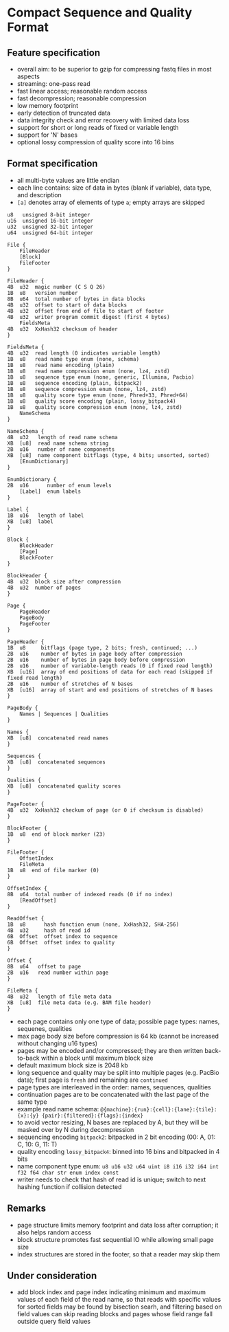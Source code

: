 # Compact Sequence and Quality Format

## Feature specification

* overall aim: to be superior to gzip for compressing fastq files in most aspects
* streaming: one-pass read
* fast linear access; reasonable random access
* fast decompression; reasonable compression
* low memory footprint
* early detection of truncated data
* data integrity check and error recovery with limited data loss
* support for short or long reads of fixed or variable length
* support for 'N' bases
* optional lossy compression of quality score into 16 bins

## Format specification

- all multi-byte values are little endian
- each line contains: size of data in bytes (blank if variable), data type, and description
- `[a]` denotes array of elements of type `a`; empty arrays are skipped

```
u8   unsigned 8-bit integer
u16  unsigned 16-bit integer
u32  unsigned 32-bit integer
u64  unsigned 64-bit integer

File {
    FileHeader
    [Block]
    FileFooter
}

FileHeader {
4B  u32  magic number (C S Q 26)
1B  u8   version number
8B  u64  total number of bytes in data blocks
4B  u32  offset to start of data blocks
4B  u32  offset from end of file to start of footer
4B  u32  writer program commit digest (first 4 bytes)
    FieldsMeta
4B  u32  XxHash32 checksum of header
}

FieldsMeta {
4B  u32  read length (0 indicates variable length)
1B  u8   read name type enum (none, schema)
1B  u8   read name encoding (plain)
1B  u8   read name compression enum (none, lz4, zstd)
1B  u8   sequence type enum (none, generic, Illumina, Pacbio)
1B  u8   sequence encoding (plain, bitpack2)
1B  u8   sequence compression enum (none, lz4, zstd)
1B  u8   quality score type enum (none, Phred+33, Phred+64)
1B  u8   quality score encoding (plain, lossy_bitpack4)
1B  u8   quality score compression enum (none, lz4, zstd)
    NameSchema
}

NameSchema {
4B  u32   length of read name schema
XB  [u8]  read name schema string
2B  u16   number of name components
XB  [u8]  name component bitflags (type, 4 bits; unsorted, sorted)
    [EnumDictionary]
}

EnumDictionary {
2B  u16      number of enum levels
    [Label]  enum labels
}

Label {
1B  u16   length of label
XB  [u8]  label
}

Block {
    BlockHeader
    [Page]
    BlockFooter
}

BlockHeader {
4B  u32  block size after compression
4B  u32  number of pages
}

Page {
    PageHeader
    PageBody
    PageFooter
}

PageHeader {
1B  u8     bitflags (page type, 2 bits; fresh, continued; ...)
2B  u16    number of bytes in page body after compression
2B  u16    number of bytes in page body before compression
2B  u16    number of variable-length reads (0 if fixed read length)
XB  [u16]  array of end positions of data for each read (skipped if fixed read length)
2B  u16    number of stretches of N bases
XB  [u16]  array of start and end positions of stretches of N bases
}

PageBody {
    Names | Sequences | Qualities
}

Names {
XB  [u8]  concatenated read names
}

Sequences {
XB  [u8]  concatenated sequences
}

Qualities {
XB  [u8]  concatenated quality scores
}

PageFooter {
4B  u32  XxHash32 checkum of page (or 0 if checksum is disabled)
}

BlockFooter {
1B  u8  end of block marker (23)
}

FileFooter {
    OffsetIndex
    FileMeta
1B  u8  end of file marker (0)
}

OffsetIndex {
8B  u64  total number of indexed reads (0 if no index)
    [ReadOffset]
}

ReadOffset {
1B  u8      hash function enum (none, XxHash32, SHA-256)
4B  u32     hash of read id
6B  Offset  offset index to sequence
6B  Offset  offset index to quality
}

Offset {
8B  u64   offset to page
2B  u16   read number within page
}

FileMeta {
4B  u32   length of file meta data
XB  [u8]  file meta data (e.g. BAM file header)
}
```

- each page contains only one type of data; possible page types: names, sequenes, qualities
- max page body size before compression is 64 kb (cannot be increased without changing u16 types)
- pages may be encoded and/or compressed; they are then written back-to-back within a block until maximum block size
- default maximum block size is 2048 kb
- long sequence and quality may be split into multiple pages (e.g. PacBio data);
  first page is `fresh` and remaining are `continued`
- page types are interleaved in the order: names, sequences, qualities
- continuation pages are to be concatenated with the last page of the same type
- example read name schema: `@{machine}:{run}:{cell}:{lane}:{tile}:{x}:{y} {pair}:{filtered}:{flags}:{index}`
- to avoid vector resizing, N bases are replaced by A, but they will be masked over by N during decompression
- sequencing encoding `bitpack2`: bitpacked in 2 bit encoding (00: A, 01: C, 10: G, 11: T)
- quality encoding `lossy_bitpack4`: binned into 16 bins and bitpacked in 4 bits
- name component type enum: `u8 u16 u32 u64 uint i8 i16 i32 i64 int f32 f64 char str enum index const`
- writer needs to check that hash of read id is unique; switch to next hashing function if collision detected

## Remarks

- page structure limits memory footprint and data loss after corruption; it also helps random access
- block structure promotes fast sequential IO while allowing small page size
- index structures are stored in the footer, so that a reader may skip them

## Under consideration

- add block index and page index indicating minimum and maximum values of each field of the read name,
  so that reads with specific values for sorted fields may be found by bisection searh, and
  filtering based on field values can skip reading blocks and pages whose field range
  fall outside query field values

